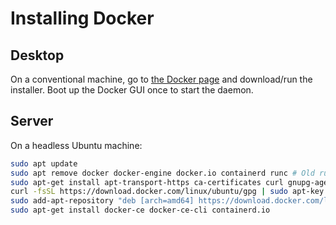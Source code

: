 # Installing Docker

## Desktop

On a conventional machine, go to [the Docker page](https://www.docker.com/get-started) and download/run the installer. Boot up the Docker GUI once to start the daemon.

## Server

On a headless Ubuntu machine:

```bash
sudo apt update
sudo apt remove docker docker-engine docker.io containerd runc # Old runtimes
sudo apt-get install apt-transport-https ca-certificates curl gnupg-agent software-properties-common
curl -fsSL https://download.docker.com/linux/ubuntu/gpg | sudo apt-key add -
sudo add-apt-repository "deb [arch=amd64] https://download.docker.com/linux/ubuntu $(lsb_release -cs)  stable"
sudo apt-get install docker-ce docker-ce-cli containerd.io
```
